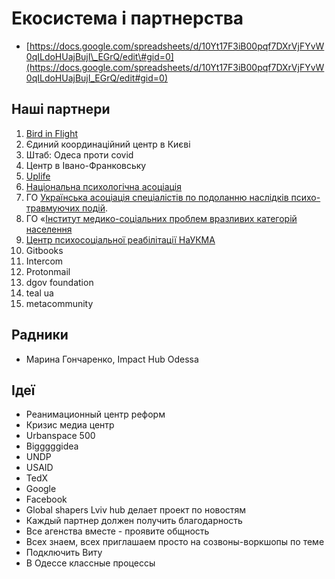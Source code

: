 # Екосистема і партнерства

* [https://docs.google.com/spreadsheets/d/10Yt17F3iB00pqf7DXrVjFYvW0qILdoHUajBujI\_EGrQ/edit\#gid=0](https://docs.google.com/spreadsheets/d/10Yt17F3iB00pqf7DXrVjFYvW0qILdoHUajBujI_EGrQ/edit#gid=0)

## **Наші партнери**

1. [Bird in Flight](https://birdinflight.com/)
2. Єдиний координаційний центр в Києві
3. Штаб: Одеса проти covid
4. Центр в Івано-Франковську
5. [Uplife](http://uplife.com.ua/?fbclid=IwAR2w7Wiu3GVDsaCb3hqbggIZskx-5cIz3rWs59SI4EK9ciGB9QSPkg8tPLA#about)
6. [Національна психологічна асоціація](https://www.facebook.com/npa.org.ukraine/photos/a.646567839107182/916007572163206/?type=3&theater)
7. ГО [Українська асоціація спеціалістів по подоланню наслідків психо-травмуючих подій](https://www.facebook.com/Psychological.Crisis.Service.Ukraine/posts/752934608159929/%20). 
8. ГО «[Інститут медико-соціальних проблем вразливих категорій населення](http://ukrims.org/)
9. [Центр психосоціальної реабілітації НаУКМА](https://www.facebook.com/kmarehab/)
10. Gitbooks
11. Intercom
12. Protonmail
13. dgov foundation
14. teal ua
15. metacommunity

## Радники

* Марина Гончаренко, Impact Hub Odessa

## Ідеї

* Реанимационный центр реформ
* Кризис медиа центр
* Urbanspace 500
* Bigggggidea
* UNDP
* USAID
* TedX
* Google
* Facebook
* Global shapers Lviv hub делает проект по новостям
* Каждый партнер должен получить благодарность
* Все агенства вместе - проявите общность
* Всех знаем, всех приглашаем просто на созвоны-воркшопы по теме
* Подключить Виту
* В Одессе классные процессы


